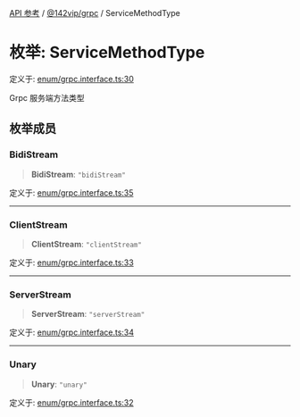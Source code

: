 [API 参考](../../../index.md) / [@142vip/grpc](../index.md) / ServiceMethodType

# 枚举: ServiceMethodType

定义于: [enum/grpc.interface.ts:30](https://github.com/142vip/core-x/blob/d978b443ed1221c42602080459c0a22aae31b2d5/packages/grpc/src/enum/grpc.interface.ts#L30)

Grpc 服务端方法类型

## 枚举成员

### BidiStream

> **BidiStream**: `"bidiStream"`

定义于: [enum/grpc.interface.ts:35](https://github.com/142vip/core-x/blob/d978b443ed1221c42602080459c0a22aae31b2d5/packages/grpc/src/enum/grpc.interface.ts#L35)

***

### ClientStream

> **ClientStream**: `"clientStream"`

定义于: [enum/grpc.interface.ts:33](https://github.com/142vip/core-x/blob/d978b443ed1221c42602080459c0a22aae31b2d5/packages/grpc/src/enum/grpc.interface.ts#L33)

***

### ServerStream

> **ServerStream**: `"serverStream"`

定义于: [enum/grpc.interface.ts:34](https://github.com/142vip/core-x/blob/d978b443ed1221c42602080459c0a22aae31b2d5/packages/grpc/src/enum/grpc.interface.ts#L34)

***

### Unary

> **Unary**: `"unary"`

定义于: [enum/grpc.interface.ts:32](https://github.com/142vip/core-x/blob/d978b443ed1221c42602080459c0a22aae31b2d5/packages/grpc/src/enum/grpc.interface.ts#L32)
